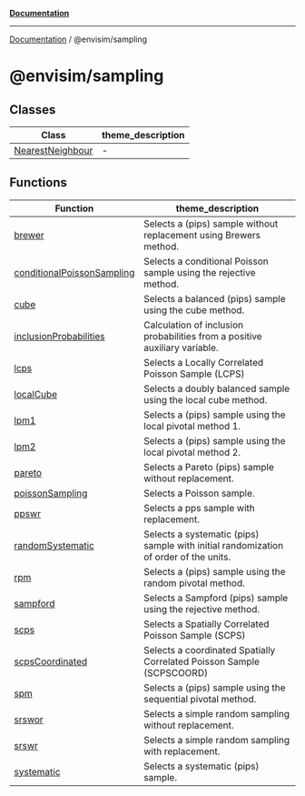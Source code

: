 [**Documentation**](../../README.md)

---

[Documentation](../../README.md) / @envisim/sampling

# @envisim/sampling

## Classes

| Class                                           | theme_description |
| ----------------------------------------------- | ----------------- |
| [NearestNeighbour](classes/NearestNeighbour.md) | -                 |

## Functions

| Function                                                              | theme_description                                                                    |
| --------------------------------------------------------------------- | ------------------------------------------------------------------------------------ |
| [brewer](functions/brewer.md)                                         | Selects a (pips) sample without replacement using Brewers method.                    |
| [conditionalPoissonSampling](functions/conditionalPoissonSampling.md) | Selects a conditional Poisson sample using the rejective method.                     |
| [cube](functions/cube.md)                                             | Selects a balanced (pips) sample using the cube method.                              |
| [inclusionProbabilities](functions/inclusionProbabilities.md)         | Calculation of inclusion probabilities from a positive auxiliary variable.           |
| [lcps](functions/lcps.md)                                             | Selects a Locally Correlated Poisson Sample (LCPS)                                   |
| [localCube](functions/localCube.md)                                   | Selects a doubly balanced sample using the local cube method.                        |
| [lpm1](functions/lpm1.md)                                             | Selects a (pips) sample using the local pivotal method 1.                            |
| [lpm2](functions/lpm2.md)                                             | Selects a (pips) sample using the local pivotal method 2.                            |
| [pareto](functions/pareto.md)                                         | Selects a Pareto (pips) sample without replacement.                                  |
| [poissonSampling](functions/poissonSampling.md)                       | Selects a Poisson sample.                                                            |
| [ppswr](functions/ppswr.md)                                           | Selects a pps sample with replacement.                                               |
| [randomSystematic](functions/randomSystematic.md)                     | Selects a systematic (pips) sample with initial randomization of order of the units. |
| [rpm](functions/rpm.md)                                               | Selects a (pips) sample using the random pivotal method.                             |
| [sampford](functions/sampford.md)                                     | Selects a Sampford (pips) sample using the rejective method.                         |
| [scps](functions/scps.md)                                             | Selects a Spatially Correlated Poisson Sample (SCPS)                                 |
| [scpsCoordinated](functions/scpsCoordinated.md)                       | Selects a coordinated Spatially Correlated Poisson Sample (SCPSCOORD)                |
| [spm](functions/spm.md)                                               | Selects a (pips) sample using the sequential pivotal method.                         |
| [srswor](functions/srswor.md)                                         | Selects a simple random sampling without replacement.                                |
| [srswr](functions/srswr.md)                                           | Selects a simple random sampling with replacement.                                   |
| [systematic](functions/systematic.md)                                 | Selects a systematic (pips) sample.                                                  |

